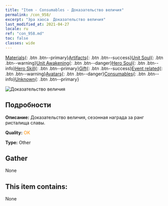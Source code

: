 ```yaml
---
title: "Item - Consumables - Доказательство величия"
permalink: /con_958/
excerpt: "Эра хаоса  Доказательство величия"
last_modified_at: 2021-04-27
locale: ru
ref: "con_958.md"
toc: false
classes: wide
---
```

 [Materials](/ItemsRU/){: .btn .btn--primary}[Artifacts](/ItemsRU/Artifacts/){: .btn .btn--success}[Unit Soul](/ItemsRU/UnitSoul/){: .btn .btn--warning}[Unit Awakening](/ItemsRU/UnitAwakening/){: .btn .btn--danger}[Hero Soul](/ItemsRU/HeroSoul/){: .btn .btn--info}[Hero Skill](/ItemsRU/HeroSkill/){: .btn .btn--primary}[Gift](/ItemsRU/Gift/){: .btn .btn--success}[Event related](/ItemsRU/Events/){: .btn .btn--warning}[Avatars](/ItemsRU/Avatars/){: .btn .btn--danger}[Consumables](/ItemsRU/Consumables/){: .btn .btn--info}[Unknown](/ItemsRU/Unknown/){: .btn .btn--primary}

 ![Доказательство величия](/images/t/i_40053.png)

## Подробности
 **Описание:** Доказательство величия, сезонная награда за ранг ристалища славы.

 **Quality:** <span style="color: #FF8C00">OK</span>

 **Type:** Other

## Gather

  None

## This item contains:

  None

